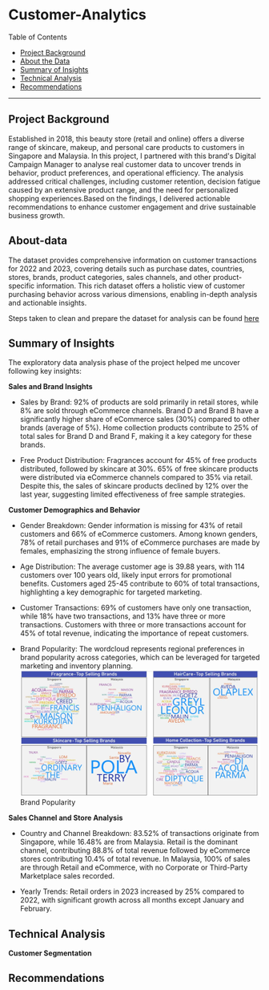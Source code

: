 # Customer-Analytics

Table of Contents

- [Project Background](#project-background)
- [About the Data](#about-data)
- [Summary of Insights](#summary-of-insights)
- [Technical Analysis](#technical-analysis)
- [Recommendations](#recommendations)

***

## Project Background
Established in 2018, this beauty store (retail and online) offers a diverse range of skincare, makeup, and personal care products to customers in Singapore and Malaysia. In this project, I partnered with this brand's Digital Campaign Manager to analyse real customer data to uncover trends in behavior, product preferences, and operational efficiency. The analysis addressed critical challenges, including customer retention, decision fatigue caused by an extensive product range, and the need for personalized shopping experiences.Based on the findings, I delivered actionable recommendations to enhance customer engagement and drive sustainable business growth.

## About-data

The dataset provides comprehensive information on customer transactions for 2022 and 2023, covering details such as purchase dates, countries, stores, brands, product categories, sales channels, and other product-specific information. This rich dataset offers a holistic view of customer purchasing behavior across various dimensions, enabling in-depth analysis and actionable insights.

Steps taken to clean and prepare the dataset for analysis can be found [here](https://github.com/Shakya24/Masters-projects/blob/main/Customer%20Analytics/Data%20cleaning%20Customer.pdf)


## Summary of Insights

The exploratory data analysis phase of the project helped me uncover following key insights:

**Sales and Brand Insights**

  - Sales by Brand:
    92% of products are sold primarily in retail stores, while 8% are sold through eCommerce channels.
    Brand D and Brand B have a significantly higher share of eCommerce sales (30%) compared to other brands (average of 5%).
    Home collection products contribute to 25% of total sales for Brand D and Brand F, making it a key category for these brands.

 -  Free Product Distribution:
   Fragrances account for 45% of free products distributed, followed by skincare at 30%.
   65% of free skincare products were distributed via eCommerce channels compared to 35% via retail.
   Despite this, the sales of skincare products declined by 12% over the last year, suggesting limited effectiveness of free sample strategies.

**Customer Demographics and Behavior**

  - Gender Breakdown:
  Gender information is missing for 43% of retail customers and 66% of eCommerce customers.
  Among known genders, 78% of retail purchases and 91% of eCommerce purchases are made by females, emphasizing the strong influence of female buyers.

  - Age Distribution:
  The average customer age is 39.88 years, with 114 customers over 100 years old, likely input errors for promotional benefits.
  Customers aged 25-45 contribute to 60% of total transactions, highlighting a key demographic for targeted marketing.

  - Customer Transactions:
   69% of customers have only one transaction, while 18% have two transactions, and 13% have three or more transactions.
   Customers with three or more transactions account for 45% of total revenue, indicating the importance of repeat customers.

  - Brand Popularity:
    The wordcloud represents regional preferences in brand popularity across categories, which can be leveraged for targeted marketing and inventory planning.
    ![popularity](https://github.com/Shakya24/Masters-projects/blob/main/Customer%20Analytics/Visualizations/popularity.webp)
    Brand Popularity

**Sales Channel and Store Analysis**

  - Country and Channel Breakdown:
    83.52% of transactions originate from Singapore, while 16.48% are from Malaysia.
    Retail is the dominant channel, contributing 88.8% of total revenue followed by eCommerce stores contributing 10.4% of total revenue.
    In Malaysia, 100% of sales are through Retail and eCommerce, with no Corporate or Third-Party Marketplace sales recorded.

  - Yearly Trends:
    Retail orders in 2023 increased by 25% compared to 2022, with significant growth across all months except January and February.
    


## Technical Analysis

**Customer Segmentation**



## Recommendations
